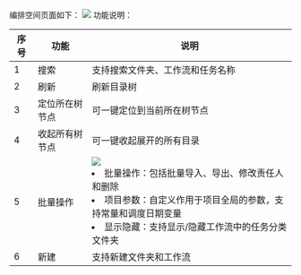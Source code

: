 编排空间页面如下：
![](https://qcloudimg.tencent-cloud.cn/raw/0fa6e9cca7fa4a425a9ed46e12f06333.png)
功能说明：

| 序号 | 功能 | 说明 |
|---------|---------|---------|
| 1	| 搜索	| 支持搜索文件夹、工作流和任务名称| 
| 2	| 刷新	| 刷新目录树| 
| 3	| 定位所在树节点	| 可一键定位到当前所在树节点| 
| 4	| 收起所有树节点	| 可一键收起展开的所有目录| 
| 5	| 批量操作|![](https://qcloudimg.tencent-cloud.cn/raw/abdb7eefaede5ac05595ef70330a92a3.png) 	 <li>批量操作：包括批量导入、导出、修改责任人和删除<li>项目参数：自定义作用于项目全局的参数，支持常量和调度日期变量<li>显示隐藏：支持显示/隐藏工作流中的任务分类文件夹| 
| 6	| 新建	| 支持新建文件夹和工作流| 
